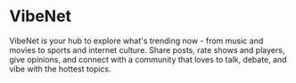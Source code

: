 # VibeNet
VibeNet is your hub to explore what's trending now - from music and movies to sports and internet culture. Share posts, rate shows and players, give opinions, and connect with a community that loves to talk, debate, and vibe with the hottest topics.
